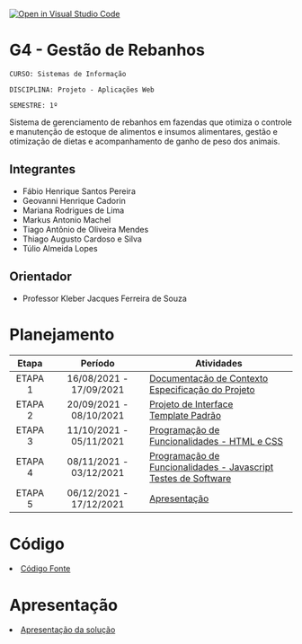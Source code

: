 [![Open in Visual Studio Code](https://classroom.github.com/assets/open-in-vscode-f059dc9a6f8d3a56e377f745f24479a46679e63a5d9fe6f495e02850cd0d8118.svg)](https://classroom.github.com/online_ide?assignment_repo_id=443943&assignment_repo_type=GroupAssignmentRepo)
# G4 - Gestão de Rebanhos

`CURSO: Sistemas de Informação`

`DISCIPLINA: Projeto - Aplicações Web`

`SEMESTRE: 1º`

Sistema de gerenciamento de rebanhos em fazendas que otimiza o controle e manutenção de estoque de alimentos e insumos alimentares, gestão e otimização de dietas e acompanhamento de ganho de peso dos animais.

## Integrantes

* Fábio Henrique Santos Pereira
* Geovanni Henrique Cadorin
* Mariana Rodrigues de Lima
* Markus Antonio Machel
* Tiago Antônio de Oliveira Mendes
* Thiago Augusto Cardoso e Silva
* Túlio Almeida Lopes

## Orientador

* Professor Kleber Jacques Ferreira de Souza

# Planejamento

| Etapa         | Período                   | Atividades |
|  :----:   |  :----:               | ----------- |
| ETAPA 1       | 16/08/2021 - 17/09/2021   |[Documentação de Contexto](docs/context.md) <br> [Especificação do Projeto](docs/especification.md) |
| ETAPA 2       | 20/09/2021 - 08/10/2021   |[Projeto de Interface](docs/interface.md) <br> [Template Padrão](docs/template.md) |
| ETAPA 3       | 11/10/2021 - 05/11/2021   |[Programação de Funcionalidades - HTML e CSS](docs/development.md) |
| ETAPA 4       | 08/11/2021 - 03/12/2021   |[Programação de Funcionalidades - Javascript](docs/development.md) <br> [Testes de Software ](docs/tests.md) |
| ETAPA 5       | 06/12/2021 - 17/12/2021   | [Apresentação](presentation/README.md) |

# Código

<li><a href="src/README.md"> Código Fonte</a></li>

# Apresentação

<li><a href="presentation/README.md"> Apresentação da solução</a></li>
